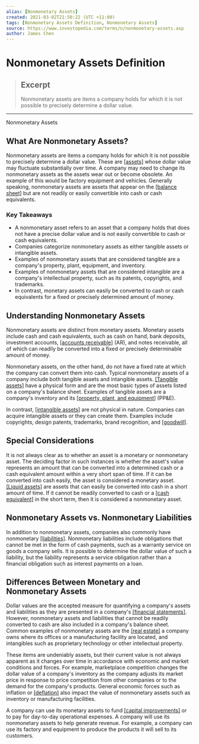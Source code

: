 ```yaml
---
alias: [Nonmonetary Assets]
created: 2021-03-02T21:50:22 (UTC +11:00)
tags: [Nonmonetary Assets Definition, Nonmonetary Assets]
source: https://www.investopedia.com/terms/n/nonmonetary-assets.asp
author: James Chen
---
```


# Nonmonetary Assets Definition

> ## Excerpt
> Nonmonetary assets are items a company holds for which it is not possible to precisely determine a dollar value.

---

Nonmonetary Assets
## What Are Nonmonetary Assets?

Nonmonetary assets are items a company holds for which it is not possible to precisely determine a dollar value. These are [[assets]](https://www.investopedia.com/terms/a/asset.asp) whose dollar value may fluctuate substantially over time. A company may need to change its nonmonetary assets as the assets wear out or become obsolete. An example of this would be factory equipment and vehicles. Generally speaking, nonmonetary assets are assets that appear on the [[balance sheet]](https://www.investopedia.com/terms/b/balancesheet.asp) but are not readily or easily convertible into cash or cash equivalents.

### Key Takeaways

-   A nonmonetary asset refers to an asset that a company holds that does not have a precise dollar value and is not easily convertible to cash or cash equivalents.
-   Companies categorize nonmonetary assets as either tangible assets or intangible assets.
-   Examples of nonmonetary assets that are considered tangible are a company's property, plant, equipment, and inventory.
-   Examples of nonmonetary assets that are considered intangible are a company's intellectual property, such as its patents, copyrights, and trademarks.
-   In contrast, monetary assets can easily be converted to cash or cash equivalents for a fixed or precisely determined amount of money.

## Understanding Nonmonetary Assets

Nonmonetary assets are distinct from monetary assets. Monetary assets include cash and cash equivalents, such as cash on hand, bank deposits, investment accounts, [[accounts receivable]](https://www.investopedia.com/terms/a/accountsreceivable.asp) (AR), and notes receivable, all of which can readily be converted into a fixed or precisely determinable amount of money.

Nonmonetary assets, on the other hand, do not have a fixed rate at which the company can convert them into cash. Typical nonmonetary assets of a company include both tangible assets and intangible assets. [[Tangible assets]](https://www.investopedia.com/terms/t/tangibleasset.asp) have a physical form and are the most basic types of assets listed on a company's balance sheet. Examples of tangible assets are a company's inventory and its [[property, plant, and equipment]](https://www.investopedia.com/terms/p/ppe.asp) (PP&E).

In contrast, [[intangible assets]](https://www.investopedia.com/terms/i/intangibleasset.asp) are not physical in nature. Companies can acquire intangible assets or they can create them. Examples include copyrights, design patents, trademarks, brand recognition, and [[goodwill]](https://www.investopedia.com/terms/g/goodwill.asp).

## Special Considerations

It is not always clear as to whether an asset is a monetary or nonmonetary asset. The deciding factor in such instances is whether the asset's value represents an amount that can be converted into a determined cash or a cash equivalent amount within a very short span of time. If it can be converted into cash easily, the asset is considered a monetary asset. [[Liquid assets]](https://www.investopedia.com/terms/l/liquidasset.asp) are assets that can easily be converted into cash in a short amount of time. If it cannot be readily converted to cash or a [[cash equivalent]](https://www.investopedia.com/terms/c/cashequivalents.asp) in the short term, then it is considered a nonmonetary asset.

## Nonmonetary Assets vs. Nonmonetary Liabilities

In addition to nonmonetary assets, companies also commonly have nonmonetary [[liabilities]](https://www.investopedia.com/terms/l/liability.asp). Nonmonetary liabilities include obligations that cannot be met in the form of cash payments, such as a warranty service on goods a company sells. It is possible to determine the dollar value of such a liability, but the liability represents a service obligation rather than a financial obligation such as interest payments on a loan.

## Differences Between Monetary and Nonmonetary Assets

Dollar values are the accepted measure for quantifying a company's assets and liabilities as they are presented in a company's [[financial statements]](https://www.investopedia.com/terms/f/financial-statements.asp). However, nonmonetary assets and liabilities that cannot be readily converted to cash are also included in a company's balance sheet. Common examples of nonmonetary assets are the [[real estate]](https://www.investopedia.com/terms/r/realestate.asp) a company owns where its offices or a manufacturing facility are located, and intangibles such as proprietary technology or other intellectual property.

These items are undeniably assets, but their current value is not always apparent as it changes over time in accordance with economic and market conditions and forces. For example, marketplace competition changes the dollar value of a company's inventory as the company adjusts its market price in response to price competition from other companies or to the demand for the company's products. General economic forces such as inflation or [[deflation]](https://www.investopedia.com/terms/d/deflation.asp) also impact the value of nonmonetary assets such as inventory or manufacturing facilities.

A company can use its monetary assets to fund [[capital improvements]](https://www.investopedia.com/terms/c/capitalimprovement.asp) or to pay for day-to-day operational expenses. A company will use its nonmonetary assets to help generate revenue. For example, a company can use its factory and equipment to produce the products it will sell to its customers.
